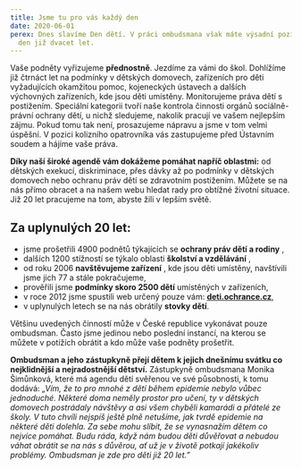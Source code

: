 ```yaml
---
title: Jsme tu pro vás každý den
date: 2020-06-01
perex: Dnes slavíme Den dětí. V práci ombudsmana však máte výsadní pozici každý
  den již dvacet let.
---
```

Vaše podněty vyřizujeme **přednostně**. Jezdíme za vámi do škol. Dohlížíme již čtrnáct let na podmínky v dětských domovech, zařízeních pro děti vyžadujících okamžitou pomoc, kojeneckých ústavech a dalších výchovných zařízeních, kde jsou děti umístěny. Monitorujeme práva dětí s postižením. Speciální kategorii tvoří naše kontrola činnosti orgánů sociálně-právní ochrany dětí, u nichž sledujeme, nakolik pracují ve vašem nejlepším zájmu. Pokud tomu tak není, prosazujeme nápravu a jsme v tom velmi úspěšní. V pozici kolizního opatrovníka vás zastupujeme před Ústavním soudem a hájíme vaše práva.

**Díky naší široké agendě vám dokážeme pomáhat napříč oblastmi:** od dětských exekucí, diskriminace, přes dávky až po podmínky v dětských domovech nebo ochranu práv dětí se zdravotním postižením. Můžete se na nás přímo obracet a na našem webu hledat rady pro obtížné životní situace. Již 20 let pracujeme na tom, abyste žili v lepším světě.

## Za uplynulých 20 let:

* jsme prošetřili 4900 podnětů týkajících se **ochrany práv dětí a rodiny** ,
* dalších 1200 stížností se týkalo oblasti **školství a vzdělávání** ,
* od roku 2006 **navštěvujeme zařízení** , kde jsou děti umístěny, navštívili jsme jich 77 a stále pokračujeme,
* prověřili jsme **podmínky skoro 2500 dětí** umístěných v zařízeních,
* v roce 2012 jsme spustili web určený pouze vám: **[deti.ochrance.cz](https://deti.ochrance.cz/)**,
* v uplynulých letech se na nás obrátily **stovky dětí**.

Většinu uvedených činností může v České republice vykonávat pouze ombudsman. Často jsme jedinou nebo poslední instancí, na kterou se můžete v potížích obrátit a kdo může vaše podněty prošetřit.

**Ombudsman a jeho zástupkyně přejí dětem k jejich dnešnímu svátku co nejklidnější a nejradostnější dětství.** Zástupkyně ombudsmana Monika Šimůnková, které má agendu dětí svěřenou ve své působnosti, k tomu dodává: *„Vím, že to pro mnohé z dětí během epidemie nebylo vůbec jednoduché. Některé doma neměly prostor pro učení, ty v dětských domovech postrádaly návštěvy a asi všem chyběli kamarádi a přátelé ze školy. V tuto chvíli nejspíš ještě plně netušíme, jak tvrdě epidemie na některé děti dolehla. Za sebe mohu slíbit, že se vynasnažím dětem co nejvíce pomáhat. Budu ráda, když nám budou děti důvěřovat a nebudou váhat obrátit se na nás s důvěrou, ať už je v životě potkají jakékoliv problémy. Ombudsman je zde pro děti již 20 let.”*
